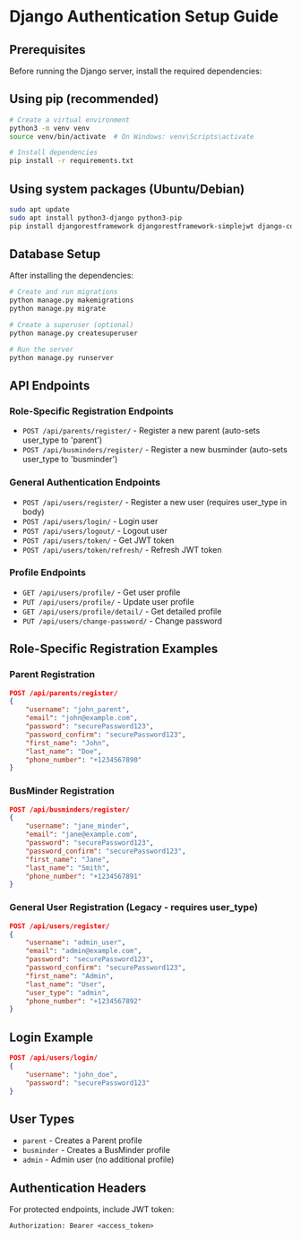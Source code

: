 # Django Authentication Setup Guide

## Prerequisites
Before running the Django server, install the required dependencies:

## Using pip (recommended)
```bash
# Create a virtual environment
python3 -m venv venv
source venv/bin/activate  # On Windows: venv\Scripts\activate

# Install dependencies
pip install -r requirements.txt
```

## Using system packages (Ubuntu/Debian)
```bash
sudo apt update
sudo apt install python3-django python3-pip
pip install djangorestframework djangorestframework-simplejwt django-cors-headers
```

## Database Setup
After installing the dependencies:

```bash
# Create and run migrations
python manage.py makemigrations
python manage.py migrate

# Create a superuser (optional)
python manage.py createsuperuser

# Run the server
python manage.py runserver
```

## API Endpoints

### Role-Specific Registration Endpoints
- `POST /api/parents/register/` - Register a new parent (auto-sets user_type to 'parent')
- `POST /api/busminders/register/` - Register a new busminder (auto-sets user_type to 'busminder')

### General Authentication Endpoints
- `POST /api/users/register/` - Register a new user (requires user_type in body)
- `POST /api/users/login/` - Login user
- `POST /api/users/logout/` - Logout user
- `POST /api/users/token/` - Get JWT token
- `POST /api/users/token/refresh/` - Refresh JWT token

### Profile Endpoints
- `GET /api/users/profile/` - Get user profile
- `PUT /api/users/profile/` - Update user profile
- `GET /api/users/profile/detail/` - Get detailed profile
- `PUT /api/users/change-password/` - Change password

## Role-Specific Registration Examples

### Parent Registration
```json
POST /api/parents/register/
{
    "username": "john_parent",
    "email": "john@example.com",
    "password": "securePassword123",
    "password_confirm": "securePassword123",
    "first_name": "John",
    "last_name": "Doe",
    "phone_number": "+1234567890"
}
```

### BusMinder Registration
```json
POST /api/busminders/register/
{
    "username": "jane_minder",
    "email": "jane@example.com",
    "password": "securePassword123",
    "password_confirm": "securePassword123",
    "first_name": "Jane",
    "last_name": "Smith",
    "phone_number": "+1234567891"
}
```

### General User Registration (Legacy - requires user_type)
```json
POST /api/users/register/
{
    "username": "admin_user",
    "email": "admin@example.com",
    "password": "securePassword123",
    "password_confirm": "securePassword123",
    "first_name": "Admin",
    "last_name": "User",
    "user_type": "admin",
    "phone_number": "+1234567892"
}
```

## Login Example
```json
POST /api/users/login/
{
    "username": "john_doe",
    "password": "securePassword123"
}
```

## User Types
- `parent` - Creates a Parent profile
- `busminder` - Creates a BusMinder profile
- `admin` - Admin user (no additional profile)

## Authentication Headers
For protected endpoints, include JWT token:
```
Authorization: Bearer <access_token>
```